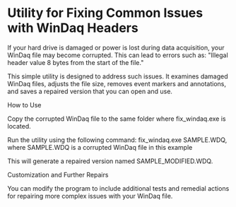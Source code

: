 # Utility for Fixing Common Issues with WinDaq Headers

If your hard drive is damaged or power is lost during data acquisition, your WinDaq file may become corrupted. This can lead to errors such as: "Illegal header value 8 bytes from the start of the file."

This simple utility is designed to address such issues. It examines damaged WinDaq files, adjusts the file size, removes event markers and annotations, and saves a repaired version that you can open and use.

How to Use

Copy the corrupted WinDaq file to the same folder where fix_windaq.exe is located.

Run the utility using the following command: fix_windaq.exe SAMPLE.WDQ, where SAMPLE.WDQ is a corrupted WinDaq file in this example

This will generate a repaired version named SAMPLE_MODIFIED.WDQ.

Customization and Further Repairs

You can modify the program to include additional tests and remedial actions for repairing more complex issues with your WinDaq file.
